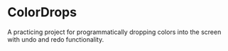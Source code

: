 # ColorDrops
A practicing project for programmatically dropping colors into the screen with undo and redo functionality.
